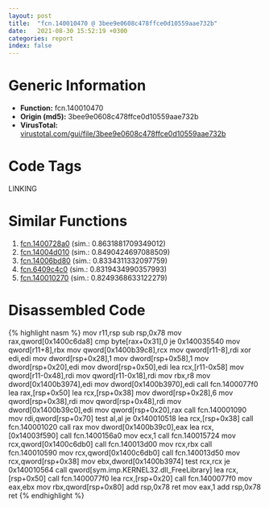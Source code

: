 ```yaml
---
layout: post
title:  "fcn.140010470 @ 3bee9e0608c478ffce0d10559aae732b"
date:   2021-08-30 15:52:19 +0300
categories: report
index: false
---
```


# Generic Information
- **Function:** fcn.140010470
- **Origin (md5):** 3bee9e0608c478ffce0d10559aae732b
- **VirusTotal:** [virustotal.com/gui/file/3bee9e0608c478ffce0d10559aae732b][virustotal_ref]

# Code Tags
<span class="tag" id="LINKING">LINKING</span>


# Similar Functions

1. [fcn.1400728a0][similar_1_ref] (sim.: 0.8631881709349012)
2. [fcn.14004d010][similar_2_ref] (sim.: 0.8490424697088509)
3. [fcn.14006bd80][similar_3_ref] (sim.: 0.8334311332097759)
4. [fcn.6409c4c0][similar_4_ref] (sim.: 0.8319434990357993)
5. [fcn.140010270][similar_5_ref] (sim.: 0.8249368633122279)


# Disassembled Code

{% highlight nasm %}
mov r11,rsp
sub rsp,0x78
mov rax,qword[0x1400c6da8]
cmp byte[rax+0x31],0
je 0x140035540
mov qword[r11+8],rbx
mov qword[0x1400b39c8],rcx
mov qword[r11-8],rdi
xor edi,edi
mov dword[rsp+0x28],1
mov dword[rsp+0x58],1
mov dword[rsp+0x20],edi
mov dword[rsp+0x50],edi
lea rcx,[r11-0x58]
mov qword[r11-0x48],rdi
mov qword[r11-0x18],rdi
mov rbx,r8
mov dword[0x1400b3974],edi
mov dword[0x1400b3970],edi
call fcn.1400077f0
lea rax,[rsp+0x50]
lea rcx,[rsp+0x38]
mov dword[rsp+0x28],6
mov qword[rsp+0x38],rdi
mov qword[rsp+0x48],rdi
mov dword[0x1400b39c0],edi
mov qword[rsp+0x20],rax
call fcn.140001090
mov rdi,qword[rsp+0x70]
test al,al
je 0x140010518
lea rcx,[rsp+0x38]
call fcn.140001020
call rax
mov dword[0x1400b39c0],eax
lea rcx,[0x14003f590]
call fcn.1400156a0
mov ecx,1
call fcn.140015724
mov rcx,qword[0x1400c6db0]
call fcn.140013d00
mov rcx,rbx
call fcn.140010590
mov rcx,qword[0x1400c6db0]
call fcn.140013d50
mov rcx,qword[rsp+0x38]
mov ebx,dword[0x1400b3974]
test rcx,rcx
je 0x140010564
call qword[sym.imp.KERNEL32.dll_FreeLibrary]
lea rcx,[rsp+0x50]
call fcn.1400077f0
lea rcx,[rsp+0x20]
call fcn.1400077f0
mov eax,ebx
mov rbx,qword[rsp+0x80]
add rsp,0x78
ret
mov eax,1
add rsp,0x78
ret
{% endhighlight %}


[similar_1_ref]: /report/fcn.1400728a0@3bee9e0608c478ffce0d10559aae732b
[similar_2_ref]: /report/fcn.14004d010@3bee9e0608c478ffce0d10559aae732b
[similar_3_ref]: /report/fcn.14006bd80@3bee9e0608c478ffce0d10559aae732b
[similar_4_ref]: /report/fcn.6409c4c0@07e4412910bcf0f5969ef64c44eecb2d
[similar_5_ref]: /report/fcn.140010270@3bee9e0608c478ffce0d10559aae732b
[virustotal_ref]: https://www.virustotal.com/gui/file/3bee9e0608c478ffce0d10559aae732b